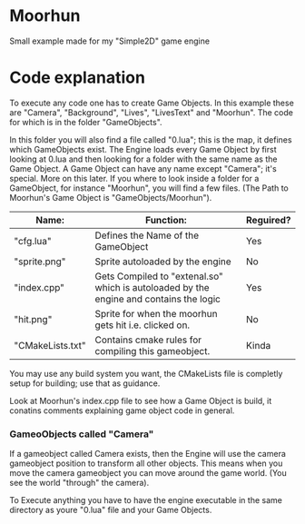 # Moorhun
Small example made for my "Simple2D" game engine

# Code explanation
To execute any code one has to create Game Objects. In this example these are "Camera", "Background", "Lives", "LivesText" and "Moorhun".
The code for which is in the folder "GameObjects".

In this folder you will also find a file called "0.lua"; this is the map, it defines which GameObjects exist. The Engine loads every Game Object by first looking at 0.lua and then looking for a folder with the same name as the Game Object.
A Game Object can have any name except "Camera"; it's special.
More on this later.
If you where to look inside a folder for a GameObject, for instance "Moorhun", you will find a few files. (The Path to Moorhun's Game Object is "GameObjects/Moorhun").

| Name:         | Function:                                  | Reguired?      |
| ------------  | ------------------------------------------ | ------------   |
| "cfg.lua"     | Defines the Name of the GameObject         | Yes            |
| "sprite.png"  | Sprite autoloaded by the engine            | No             |
| "index.cpp"   | Gets Compiled to "extenal.so" which is autoloaded by the engine and contains the logic | Yes|
| "hit.png"     | Sprite for when the moorhun gets hit i.e. clicked on. | No |
| "CMakeLists.txt"| Contains cmake rules for compiling this gameobject. | Kinda |
 
You may use any build system you want, the CMakeLists file is completly setup for building; use that as guidance.

Look at Moorhun's index.cpp file to see how a Game Object is build, it conatins comments explaining game object code in general.

### GameoObjects called "Camera"
If a gameobject called Camera exists, then the Engine will use the camera gameobject position to transform all other objects. This means when you move the camera gameobject you can move around the game world. (You see the world "through" the camera).

To Execute anything you have to have the engine executable in the same directory as youre "0.lua" file and your Game Objects.
